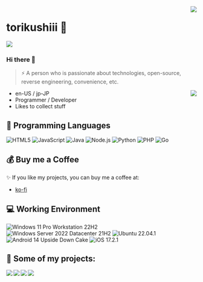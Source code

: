 <!--
<p align="center">
  <img alt="Game Development Department" src="https://user-images.githubusercontent.com/55708473/219477117-bbd9b2d9-123f-4f7b-afbf-48292c94ff0c.png">
</p>
-->
<img align="right" src="https://github-readme-stats.vercel.app/api?username=torikushiii&show_icons=true&hide_border=true&icon_color=000&title_color=000&include_all_commits_disable=false&theme=tokyonight&custom_title=トリクシー&count_private=true">

# torikushiii 🔭

![](https://komarev.com/ghpvc/?username=torikushiii&color=ff69b4)

### Hi there 👋

> ⚡ A person who is passionate about technologies, open-source, reverse engineering, convenience, etc.

<img align="right" src="https://vercel-nine-hazel.vercel.app/api/top-langs/?username=torikushiii&layout=compact&hide=lua&theme=tokyonight&hide_border=true">

- en-US / jp-JP
- Programmer / Developer
- Likes to collect stuff

## 🌱 Programming Languages

![HTML5](https://img.shields.io/badge/-HTML5-e34f26?style=flat-square&logo=HTML5&logoColor=fff)
![JavaScript](https://img.shields.io/badge/-JavaScript-f7df1e?style=flat-square&logo=JavaScript&labelColor=f7df1e&logoColor=000)
![Java](https://img.shields.io/badge/-Java-f80000?style=flat-square&logo=oracle&logoColor=fff)
![Node.js](https://img.shields.io/badge/-Node.js-339933?style=flat-square&logo=Node.js&logoColor=fff)
![Python](https://img.shields.io/badge/-Python-3776ab?style=flat-square&logo=python&logoColor=fff)
![PHP](https://img.shields.io/badge/-PHP-777bb4?style=flat-square&logo=PHP&logoColor=fff)
![Go](https://img.shields.io/badge/go-%2300ADD8.svg?style=flat-square&logo=go&logoColor=fff)

## 💰 Buy me a Coffee

✨ If you like my projects, you can buy me a coffee at:
 - [ko-fi](https://ko-fi.com/torikushiii)

## 💻 Working Environment

![Windows 11 Pro Workstation 22H2](https://img.shields.io/badge/Windows%2011%20Pro%20Workstation%2022H2-00adef?style=flat-square&logo=windows&logoColor=ffffff)
![Windows Server 2022 Datacenter 21H2](https://img.shields.io/badge/Windows%20Server%202022%20Datacenter%2021H2-00adef?style=flat-square&logo=windows&logoColor=ffffff)
![Ubuntu 22.04.1](https://img.shields.io/badge/Ubuntu%2022.04.1-dd4814?style=flat-square&logo=ubuntu&logoColor=ffffff)
![Android 14 Upside Down Cake](https://img.shields.io/badge/Android%2014%20Upside%20Down%20Cake-3ddc84?style=flat-square&logo=android&logoColor=ffffff)
![iOS 17.2.1](https://img.shields.io/badge/iOS%2017.2.1-000000?style=flat-square&logo=iOS&logoColor=ffffff)

## 👯 Some of my projects:

<a href="https://github.com/torikushiii/BlueArchiveAPI">
  <img align="left" src="https://github-readme-stats.vercel.app/api/pin/?username=torikushiii&repo=BlueArchiveAPI&show_owner=true&theme=tokyonight&hide_border=true" />
</a>

<a href="https://github.com/torikushiii/starrail-auto">
  <img align="left" src="https://github-readme-stats.vercel.app/api/pin/?username=torikushiii&repo=starrail-auto&show_owner=true&theme=tokyonight&hide_border=true" />
</a>

<a href="https://github.com/torikushiii/hoyolab-auto">
  <img align="left" src="https://github-readme-stats.vercel.app/api/pin/?username=torikushiii&repo=hoyolab-auto&show_owner=true&theme=tokyonight&hide_border=true" />
</a>

<a href="https://github.com/torikushiii/DiscordTwitterBot">
  <img align="left" src="https://github-readme-stats.vercel.app/api/pin/?username=torikushiii&repo=DiscordTwitterBot&show_owner=true&theme=tokyonight&hide_border=true" />
</a>
